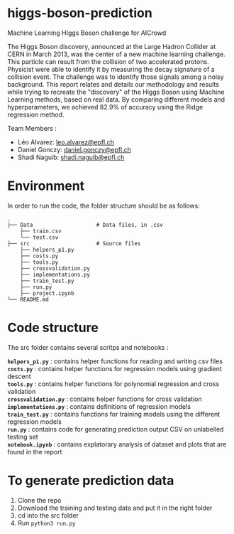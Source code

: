# higgs-boson-prediction
Machine Learning HIggs Boson challenge for AICrowd

The Higgs Boson discovery, announced at the Large Hadron Collider at CERN in March 2013, was the center of a new machine learning challenge. This particle can result from the collision of two accelerated protons. Physicist were able to identify it by measuring the decay signature of a collision event. The challenge was to identify those signals among a noisy background. This report relates and details our methodology and results while trying to recreate the "discovery" of the Higgs Boson using Machine Learning methods, based on real data. By comparing different models and hyperparameters, we achieved $82.9\%$ of accuracy using the Ridge regression method.

Team Members : 
* Léo Alvarez: leo.alvarez@epfl.ch  
* Daniel Gonczy: daniel.gonczy@epfl.ch
* Shadi Naguib: shadi.naguib@epfl.ch

# Environment
In order to run the code, the folder structure should be as follows: 

    .
    ├── Data                    # Data files, in .csv
        ├── train.csv
        └── test.csv
    ├── src                     # Source files
        ├── helpers_p1.py
        ├── costs.py
        ├── tools.py
        ├── crossvalidation.py
        ├── implementations.py
        ├── train_test.py
        ├── run.py
        ├── project.ipynb
    └── README.md


# Code structure
The src folder contains several scritps and notebooks : 

**`helpers_p1.py`** : contains helper functions for reading and writing csv files  
**`costs.py`** : contains helper functions for regression models using gradient descent  
**`tools.py`** : contains helper functions for polynomial regression and cross validation  
**`crossvalidation.py`** : contains helper functions for cross validation  
**`implementations.py`** : contains definitions of regression models  
**`train_test.py`** : contains functions for training models using the different regression models  
**`run.py`** : contains code for generating prediction output CSV on unlabelled testing set   
**`notebook.ipynb`** : contains explatorary analysis of dataset and plots that are found in the report

# To generate prediction data

1. Clone the repo
2. Download the training and testing data and put it in the right folder 
3. cd into the src folder
4. Run `python3 run.py`
